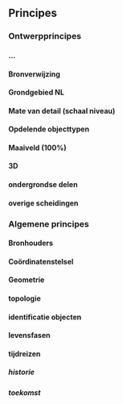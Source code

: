## Principes

### Ontwerpprincipes

#### ...

#### Bronverwijzing

#### Grondgebied NL

#### Mate van detail (schaal niveau)

#### Opdelende objecttypen

#### Maaiveld (100%)

#### 3D

#### ondergrondse delen

#### overige scheidingen




### Algemene principes

#### Bronhouders

#### Coördinatenstelsel

#### Geometrie

#### topologie


#### identificatie objecten

#### levensfasen

#### tijdreizen

##### historie

##### toekomst


